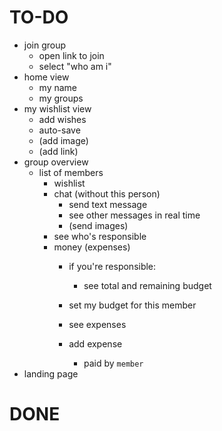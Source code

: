 # TO-DO
- join group
    - open link to join
    - select "who am i"
- home view
    - my name
    - my groups
- my wishlist view
    - add wishes
    - auto-save
    - (add image)
    - (add link)
- group overview
    - list of members
        - wishlist
        - chat 
            (without this person)
            - send text message
            - see other messages in real time
            - (send images)
        - see who's responsible
        - money (expenses)
            - if you're responsible:
                - see total and remaining budget
            - set my budget for this member
            
            - see expenses
            - add expense
                - paid by `member`
- landing page

# DONE
